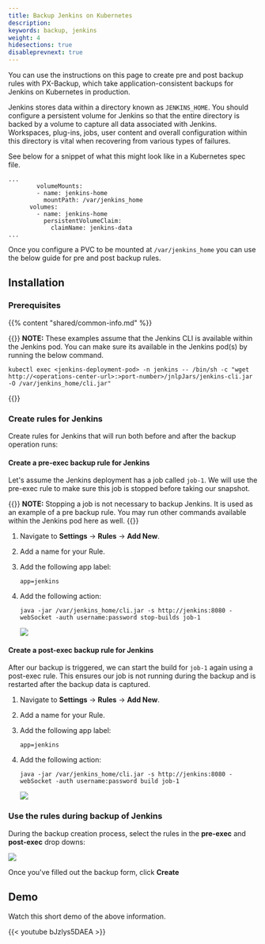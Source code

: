 ```yaml
---
title: Backup Jenkins on Kubernetes
description: 
keywords: backup, jenkins
weight: 4
hidesections: true
disableprevnext: true
---
```


You can use the instructions on this page to create pre and post backup rules with PX-Backup, which take application-consistent backups for Jenkins on Kubernetes in production.

Jenkins stores data within a directory known as `JENKINS_HOME`. You should configure a persistent volume for Jenkins so that the entire directory is backed by a volume to capture all data associated with Jenkins. Workspaces, plug-ins, jobs, user content and overall configuration within this directory is vital when recovering from various types of failures. 

See below for a snippet of what this might look like in a Kubernetes spec file.

```text
...
        volumeMounts:
        - name: jenkins-home
          mountPath: /var/jenkins_home
      volumes:
        - name: jenkins-home
          persistentVolumeClaim:
            claimName: jenkins-data
...
```

Once you configure a PVC to be mounted at `/var/jenkins_home` you can use the below guide for pre and post backup rules.

## Installation

### Prerequisites

{{% content "shared/common-info.md" %}}

{{<info>}}
**NOTE:** 
These examples assume that the Jenkins CLI is available within the Jenkins pod. You can make sure its available in the Jenkins pod(s) by running the below command.

```
kubectl exec <jenkins-deployment-pod> -n jenkins -- /bin/sh -c "wget http://<operations-center-url>:>port-number>/jnlpJars/jenkins-cli.jar -O /var/jenkins_home/cli.jar"
```

{{</info>}}

### Create rules for Jenkins

Create rules for Jenkins that will run both before and after the backup operation runs:

#### Create a pre-exec backup rule for Jenkins

Let's assume the Jenkins deployment has a job called `job-1`. We will use the pre-exec rule to make sure this job is stopped before taking our snapshot.

{{<info>}}
**NOTE:** 
Stopping a job is not necessary to backup Jenkins. It is used as an example of a pre backup rule. You may run other commands available within the Jenkins pod here as well.
{{</info>}}

1. Navigate to **Settings** → **Rules** → **Add New**.
2. Add a name for your Rule.
3. Add the following app label:

	```text
	app=jenkins
	```

4. Add the following action:

	```text
	java -jar /var/jenkins_home/cli.jar -s http://jenkins:8080 -webSocket -auth username:password stop-builds job-1
	```

    ![](/img/jenkins-pre-rule.png)

#### Create a post-exec backup rule for Jenkins

After our backup is triggered, we can start the build for `job-1` again using a post-exec rule. This ensures our job is not running during the backup and is restarted after the backup data is captured. 

1. Navigate to **Settings** → **Rules** → **Add New**.
2. Add a name for your Rule.
3. Add the following app label:

	```text
	app=jenkins
	```

4. Add the following action:

	```text
	java -jar /var/jenkins_home/cli.jar -s http://jenkins:8080 -webSocket -auth username:password build job-1
	```

    ![](/img/jenkins-post-rule.png)

### Use the rules during backup of Jenkins

During the backup creation process, select the rules in the **pre-exec** and **post-exec** drop downs:

![](/img/jenkins-use-rules.png)

Once you've filled out the backup form, click **Create**

## Demo

Watch this short demo of the above information.

{{< youtube  bJzlys5DAEA >}}